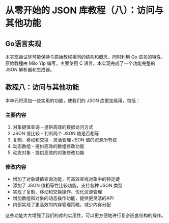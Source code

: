 # 从零开始的 JSON 库教程（八）：访问与其他功能

## Go语言实现
本实现尝试尽可能保持与原始教程相同的结构和概念，同时利用 Go 语言的特性。原始教程由 Milo Yip 编写，主要使用 C 语言。本实现完成了一个功能完整的 JSON 解析器和生成器。

## 教程八：访问与其他功能
本单元将添加一些实用的功能，使我们的 JSON 库更加易用，包括：

### 主要内容
1. 对象键值查询 - 提供高效的数据访问方式
2. JSON 值比较 - 判断两个 JSON 值是否相等
3. 复制、移动和交换 - 灵活管理 JSON 值的资源所有权
4. 动态数组 - 提供高效的数组修改功能
5. 动态对象 - 提供高效的对象修改功能

### 修改内容
- 增加了对象键值查询功能，可高效查找对象中的特定键
- 添加了 JSON 值相等性比较功能，支持各种 JSON 类型
- 实现了复制、移动和交换操作，优化资源管理
- 增加数组和对象的动态操作功能，提供更灵活的API
- 内部实现了更高效的内存管理策略，减少内存分配

这些功能大大增强了我们的库的实用性，可以更方便地进行复杂嵌套结构的操作。